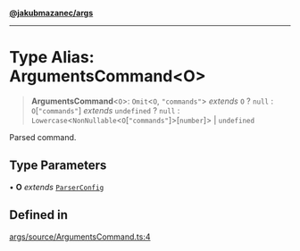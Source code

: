 [**@jakubmazanec/args**](../README.md)

---

# Type Alias: ArgumentsCommand\<O\>

> **ArgumentsCommand**\<`O`\>: `Omit`\<`O`, `"commands"`\> _extends_ `O` ? `null` :
> `O`\[`"commands"`\] _extends_ `undefined` ? `null` :
> `Lowercase`\<`NonNullable`\<`O`\[`"commands"`\]\>\[`number`\]\> \| `undefined`

Parsed command.

## Type Parameters

• **O** _extends_ [`ParserConfig`](ParserConfig.md)

## Defined in

[args/source/ArgumentsCommand.ts:4](https://github.com/jakubmazanec/tools/blob/3e339f67fc5b5cd011c28acb315570a2f29efedc/packages/args/source/ArgumentsCommand.ts#L4)
